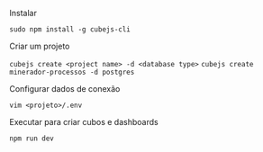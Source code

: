 Instalar

`sudo npm install -g cubejs-cli`

Criar um projeto

`cubejs create <project name> -d <database type>`
`cubejs create minerador-processos -d postgres`

Configurar dados de conexão

`vim <projeto>/.env`

Executar para criar cubos e dashboards

`npm run dev`
